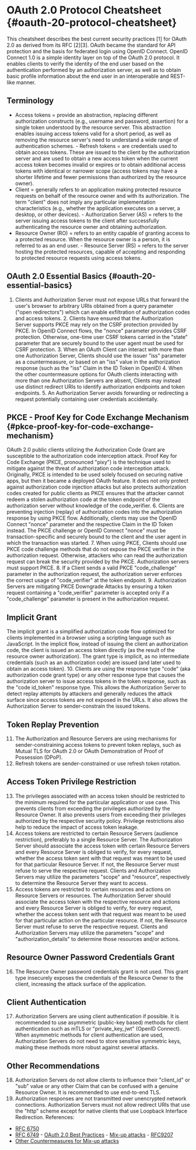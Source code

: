 # OAuth 2.0 Protocol Cheatsheet {#oauth-20-protocol-cheatsheet} 
This cheatsheet describes the best current security practices \[1\] for OAuth 2.0 as derived from its RFC \[2\]\[3\]. OAuth became the standard
for API protection and the basis for federated login using OpenID Connect. OpenID Connect 1.0 is a simple identity layer on top of the
OAuth 2.0 protocol. It enables clients to verify the identity of the end user based on the authentication performed by an authorization server,
as well as to obtain basic profile information about the end user in an interoperable and REST-like manner.
 ## Terminology
 -   Access tokens = provide an abstraction, replacing different
    authorization constructs (e.g., username and password, assertion)     for a single token understood by the resource server. This
    abstraction enables issuing access tokens valid for a short period,     as well as removing the resource server\'s need to understand a wide
    range of authentication schemes. -   Refresh tokens = are credentials used to obtain access tokens. These
    are issued to the client by the authorization server and are used to     obtain a new access token when the current access token becomes
    invalid or expires or to obtain additional access tokens with     identical or narrower scope (access tokens may have a shorter
    lifetime and fewer permissions than authorized by the resource     owner).
-   Client = generally refers to an application making protected     resource requests on behalf of the resource owner and with its
    authorization. The term \"client\" does not imply any particular     implementation characteristics (e.g., whether the application
    executes on a server, a desktop, or other devices). -   Authorization Server (AS) = refers to the server issuing access
    tokens to the client after successfully authenticating the resource     owner and obtaining authorization.
-   Resource Owner (RO) = refers to an entity capable of granting access     to a protected resource. When the resource owner is a person, it is
    referred to as an end user. -   Resource Server (RS) = refers to the server hosting the protected
    resources, capable of accepting and responding to protected resource     requests using access tokens.
 ## OAuth 2.0 Essential Basics {#oauth-20-essential-basics}
 1.  Clients and Authorization Server must not expose URLs that forward
    the user\'s browser to arbitrary URIs obtained from a query     parameter (\"open redirectors\") which can enable exfiltration of
    authorization codes and access tokens. 2.  Clients have ensured that the Authorization Server supports PKCE may
    rely on the CSRF protection provided by PKCE. In OpenID Connect     flows, the \"nonce\" parameter provides CSRF protection. Otherwise,
    one-time user CSRF tokens carried in the \"state\" parameter that     are securely bound to the user agent must be used for CSRF
    protection. 3.  When an OAuth Client can interact with more than one Authorization
    Server, Clients should use the issuer \"iss\" parameter as a     countermeasure, or based on an \"iss\" value in the authorization
    response (such as the \"iss\" Claim in the ID Token in OpenID) 4.  When the other countermeasure options for OAuth clients interacting
    with more than one Authorization Servers are absent, Clients may     instead use distinct redirect URIs to identify authorization
    endpoints and token endpoints. 5.  An Authorization Server avoids forwarding or redirecting a request
    potentially containing user credentials accidentally. 
## PKCE - Proof Key for Code Exchange Mechanism {#pkce-proof-key-for-code-exchange-mechanism} 
OAuth 2.0 public clients utilizing the Authorization Code Grant are susceptible to the authorization code interception attack. Proof Key for
Code Exchange (PKCE, pronounced \"pixy\") is the technique used to mitigate against the threat of authorization code interception attack.
 Originally, PKCE is intended to be used solely focused on securing
native apps, but then it became a deployed OAuth feature. It does not only protect against authorization code injection attacks but also
protects authorization codes created for public clients as PKCE ensures that the attacker cannot redeem a stolen authorization code at the token
endpoint of the authorization server without knowledge of the code_verifier.
 6.  Clients are preventing injection (replay) of authorization codes
    into the authorization response by using PKCE flow. Additionally,     clients may use the OpenID Connect \"nonce\" parameter and the
    respective Claim in the ID Token instead. The PKCE challenge or     OpenID Connect \"nonce\" must be transaction-specific and securely
    bound to the client and the user agent in which the transaction was     started.
7.  When using PKCE, Clients should use PKCE code challenge methods that     do not expose the PKCE verifier in the authorization request.
    Otherwise, attackers who can read the authorization request can     break the security provided by the PKCE. Authorization servers must
    support PKCE. 8.  If a Client sends a valid PKCE \"code_challenge\" parameter in the
    authorization request, the authorization server enforces the correct     usage of \"code_verifier\" at the token endpoint.
9.  Authorization Servers are mitigating PKCE Downgrade Attacks by     ensuring a token request containing a \"code_verifier\" parameter is
    accepted only if a \"code_challenge\" parameter is present in the     authorization request.
 ## Implicit Grant
 The implicit grant is a simplified authorization code flow optimized for
clients implemented in a browser using a scripting language such as JavaScript. In the implicit flow, instead of issuing the client an
authorization code, the client is issued an access token directly (as the result of the resource owner authorization). The grant type is
implicit, as no intermediate credentials (such as an authorization code) are issued (and later used to obtain an access token).
 10. Clients are using the response type \"code\" (aka authorization code
    grant type) or any other response type that causes the authorization     server to issue access tokens in the token response, such as the
    \"code id_token\" response type. This allows the Authorization     Server to detect replay attempts by attackers and generally reduces
    the attack surface since access tokens are not exposed in the URLs.     It also allows the Authorization Server to sender-constrain the
    issued tokens. 
## Token Replay Prevention 
11. The Authorization and Resource Servers are using mechanisms for     sender-constraining access tokens to prevent token replays, such as
    Mutual TLS for OAuth 2.0 or OAuth Demonstration of Proof of     Possession (DPoP).
12. Refresh tokens are sender-constrained or use refresh token rotation. 
## Access Token Privilege Restriction 
13. The privileges associated with an access token should be restricted     to the minimum required for the particular application or use case.
    This prevents clients from exceeding the privileges authorized by     the Resource Owner. It also prevents users from exceeding their
    privileges authorized by the respective security policy. Privilege     restrictions also help to reduce the impact of access token leakage.
14. Access tokens are restricted to certain Resource Servers (audience     restriction), preferably to a single Resource Server. The
    Authorization Server should associate the access token with certain     Resource Servers and every Resource Server is obliged to verify, for
    every request, whether the access token sent with that request was     meant to be used for that particular Resource Server. If not, the
    Resource Server must refuse to serve the respective request. Clients     and Authorization Servers may utilize the parameters \"scope\" and
    \"resource\", respectively to determine the Resource Server they     want to access.
15. Access tokens are restricted to certain resources and actions on     Resource Servers or resources. The Authorization Server should
    associate the access token with the respective resource and actions     and every Resource Server is obliged to verify, for every request,
    whether the access token sent with that request was meant to be used     for that particular action on the particular resource. If not, the
    Resource Server must refuse to serve the respective request. Clients     and Authorization Servers may utilize the parameters \"scope\" and
    \"authorization_details\" to determine those resources and/or     actions.
 ## Resource Owner Password Credentials Grant
 16. The Resource Owner password credentials grant is not used. This
    grant type insecurely exposes the credentials of the Resource Owner     to the client, increasing the attack surface of the application.
 ## Client Authentication
 17. Authorization Servers are using client authentication if possible.
    It is recommended to use asymmetric (public-key based) methods for     client authentication such as mTLS or \"private_key_jwt\" (OpenID
    Connect). When asymmetric methods for client authentication are     used, Authorization Servers do not need to store sensitive symmetric
    keys, making these methods more robust against several attacks. 
## Other Recommendations 
18. Authorization Servers do not allow clients to influence their     \"client_id\" or \"sub\" value or any other Claim that can be
    confused with a genuine Resource Owner. It is recommended to use     end-to-end TLS.
19. Authorization responses are not transmitted over unencrypted network     connections. Authorization Servers must not allow redirect URIs that
    use the \"http\" scheme except for native clients that use Loopback     Interface Redirection.
 References:
 -   [RFC 6750](https://www.rfc-editor.org/info/rfc6750)
-   [RFC 6749](https://www.rfc-editor.org/info/rfc6749) -   [OAuth 2.0 Best
    Practices](https://datatracker.ietf.org/doc/html/draft-ietf-oauth-security-topics#name-best-practices) -   [Mix-up
    attacks](https://datatracker.ietf.org/doc/html/draft-ietf-oauth-security-topics-18#mix_up) -   [RFC9207](https://datatracker.ietf.org/doc/html/draft-ietf-oauth-security-topics-18#section-2.1-4)
-   [Other Countermeasures for Mix-up     attacks](https://datatracker.ietf.org/doc/html/draft-ietf-oauth-security-topics-18#section-2.1-6)

